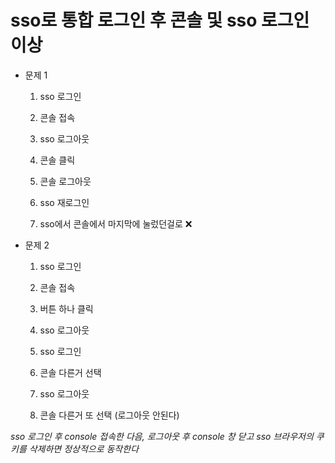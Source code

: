 # sso로 통합 로그인 후 콘솔 및 sso 로그인 이상

- 문제 1
  1. sso 로그인

  2. 콘솔 접속

  3. sso 로그아웃

  4. 콘솔 클릭

  5. 콘솔 로그아웃

  6. sso 재로그인

  7. sso에서 콘솔에서 마지막에 눌렀던걸로 :x:



- 문제 2

  1. sso 로그인

  2. 콘솔 접속

  3. 버튼 하나 클릭

  4. sso 로그아웃

  5. sso 로그인

  6. 콘솔 다른거 선택

  7. sso 로그아웃

  8. 콘솔 다른거 또 선택 (로그아웃 안된다)



*sso 로그인 후 console 접속한 다음, 로그아웃 후 console 창 닫고 sso 브라우저의 쿠키를 삭제하면 정상적으로 동작한다*


